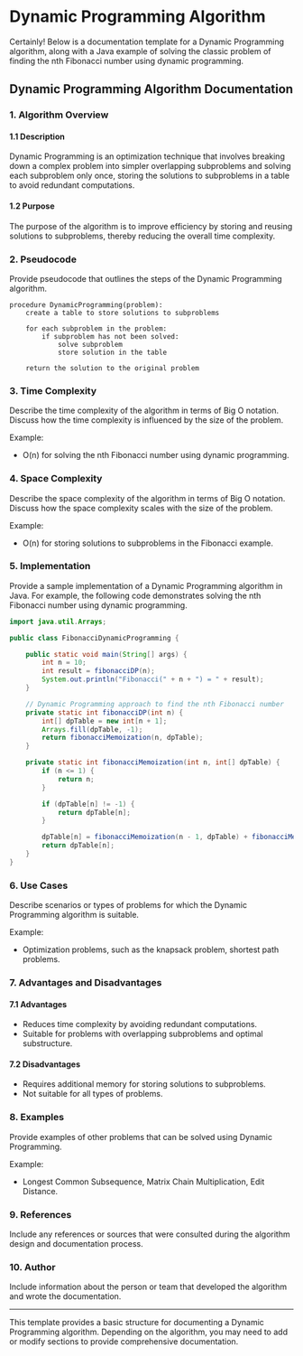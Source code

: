 # Dynamic Programming Algorithm
Certainly! Below is a documentation template for a Dynamic Programming algorithm, along with a Java example of solving the classic problem of finding the nth Fibonacci number using dynamic programming.

## Dynamic Programming Algorithm Documentation

### 1. Algorithm Overview

#### 1.1 Description

Dynamic Programming is an optimization technique that involves breaking down a complex problem into simpler overlapping subproblems and solving each subproblem only once, storing the solutions to subproblems in a table to avoid redundant computations.

#### 1.2 Purpose

The purpose of the algorithm is to improve efficiency by storing and reusing solutions to subproblems, thereby reducing the overall time complexity.

### 2. Pseudocode

Provide pseudocode that outlines the steps of the Dynamic Programming algorithm.

```plaintext
procedure DynamicProgramming(problem):
    create a table to store solutions to subproblems
    
    for each subproblem in the problem:
        if subproblem has not been solved:
            solve subproblem
            store solution in the table
    
    return the solution to the original problem
```

### 3. Time Complexity

Describe the time complexity of the algorithm in terms of Big O notation. Discuss how the time complexity is influenced by the size of the problem.

Example:
- O(n) for solving the nth Fibonacci number using dynamic programming.

### 4. Space Complexity

Describe the space complexity of the algorithm in terms of Big O notation. Discuss how the space complexity scales with the size of the problem.

Example:
- O(n) for storing solutions to subproblems in the Fibonacci example.

### 5. Implementation

Provide a sample implementation of a Dynamic Programming algorithm in Java. For example, the following code demonstrates solving the nth Fibonacci number using dynamic programming.

```java
import java.util.Arrays;

public class FibonacciDynamicProgramming {

    public static void main(String[] args) {
        int n = 10;
        int result = fibonacciDP(n);
        System.out.println("Fibonacci(" + n + ") = " + result);
    }

    // Dynamic Programming approach to find the nth Fibonacci number
    private static int fibonacciDP(int n) {
        int[] dpTable = new int[n + 1];
        Arrays.fill(dpTable, -1);
        return fibonacciMemoization(n, dpTable);
    }

    private static int fibonacciMemoization(int n, int[] dpTable) {
        if (n <= 1) {
            return n;
        }

        if (dpTable[n] != -1) {
            return dpTable[n];
        }

        dpTable[n] = fibonacciMemoization(n - 1, dpTable) + fibonacciMemoization(n - 2, dpTable);
        return dpTable[n];
    }
}
```

### 6. Use Cases

Describe scenarios or types of problems for which the Dynamic Programming algorithm is suitable.

Example:
- Optimization problems, such as the knapsack problem, shortest path problems.

### 7. Advantages and Disadvantages

#### 7.1 Advantages

- Reduces time complexity by avoiding redundant computations.
- Suitable for problems with overlapping subproblems and optimal substructure.

#### 7.2 Disadvantages

- Requires additional memory for storing solutions to subproblems.
- Not suitable for all types of problems.

### 8. Examples

Provide examples of other problems that can be solved using Dynamic Programming.

Example:
- Longest Common Subsequence, Matrix Chain Multiplication, Edit Distance.

### 9. References

Include any references or sources that were consulted during the algorithm design and documentation process.

### 10. Author

Include information about the person or team that developed the algorithm and wrote the documentation.

---

This template provides a basic structure for documenting a Dynamic Programming algorithm. Depending on the algorithm, you may need to add or modify sections to provide comprehensive documentation.